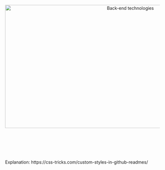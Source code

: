 <div align="center">
	<br>
	<a href="https://github.com/JesusSePe/JesusSePe/blame/main/back-end.svg">
		<img src="./back-end.svg" width="800" height="400" alt="Back-end technologies">
	</a>
	<br>
</div>



<br>
<br>
<br>
<br>
<br>
<br>
Explanation: https://css-tricks.com/custom-styles-in-github-readmes/